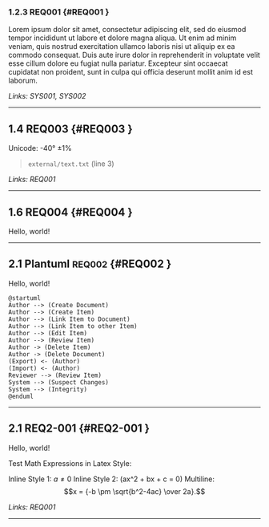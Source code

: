 ### 1.2.3 REQ001 {#REQ001 }

Lorem ipsum dolor sit amet, consectetur adipiscing elit, sed do eiusmod
tempor incididunt ut labore et dolore magna aliqua.
Ut enim ad minim veniam, quis nostrud exercitation ullamco laboris nisi ut
aliquip ex ea commodo consequat.
Duis aute irure dolor in reprehenderit in voluptate velit esse cillum dolore
eu fugiat nulla pariatur.
Excepteur sint occaecat cupidatat non proident, sunt in culpa qui officia
deserunt mollit anim id est laborum.

*Links: SYS001, SYS002*

***
## 1.4 REQ003 {#REQ003 }

Unicode: -40° ±1%

> `external/text.txt` (line 3)

*Links: REQ001*

***
## 1.6 REQ004 {#REQ004 }

Hello, world!

***
## 2.1 Plantuml <small>REQ002</small> {#REQ002 }

Hello, world!

```plantuml format="svg_inline" alt="Use Cases of Doorstop" title="Use Cases of Doorstop"
@startuml
Author --> (Create Document)
Author --> (Create Item)
Author --> (Link Item to Document)
Author --> (Link Item to other Item)
Author --> (Edit Item)
Author --> (Review Item)
Author -> (Delete Item)
Author -> (Delete Document)
(Export) <- (Author)
(Import) <- (Author)
Reviewer --> (Review Item)
System --> (Suspect Changes)
System --> (Integrity)
@enduml
```

***
## 2.1 REQ2-001 {#REQ2-001 }

Hello, world!

Test Math Expressions in Latex Style:

Inline Style 1: $a \ne 0$
Inline Style 2: \(ax^2 + bx + c = 0\)
Multiline: $$x = {-b \pm \sqrt{b^2-4ac} \over 2a}.$$

*Links: REQ001*

***
